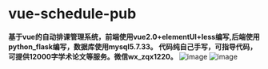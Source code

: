 # vue-schedule-pub
**基于vue的自动排课管理系统，前端使用vue2.0+elementUI+less编写,后端使用python_flask编写，数据库使用mysql5.7.33。
代码纯自己手写，可指导代码，可提供12000字学术论文等服务。微信wx_zqx1220。**
![image](https://user-images.githubusercontent.com/56585164/226931371-7af33336-8fd2-42b0-bc67-25a2a6c9ee31.png)
![image](https://user-images.githubusercontent.com/56585164/226931480-68599f93-d61d-4ce0-b408-ae961f3dc562.png)

